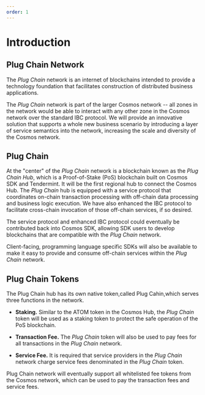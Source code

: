 ```yaml
---
order: 1
---
```


# Introduction

## Plug Chain Network

The *Plug Chain*  network is an internet of blockchains intended to provide a technology foundation that facilitates construction of distributed business applications.

The *Plug Chain*  network is part of the larger Cosmos network -- all zones in the network would be able to interact with any other zone in the Cosmos network over the standard IBC protocol.  We will provide an innovative solution that supports a whole new business scenario by introducing a layer of service semantics into the network, increasing the scale and diversity of the Cosmos network.

## Plug Chain 

At the "center" of the *Plug Chain*  network is a blockchain known as the *Plug Chain Hub*, which is a Proof-of-Stake (PoS) blockchain built on Cosmos SDK and Tendermint.  It will be the first regional hub to connect the Cosmos Hub.  The *Plug Chain*  hub is equipped with a service protocol that coordinates on-chain transaction processing with off-chain data processing and business logic execution.  We have also enhanced the IBC protocol to facilitate cross-chain invocation of those off-chain services, if so desired.

The service protocol and enhanced IBC protocol could eventually be contributed back into Cosmos SDK, allowing SDK users to develop blockchains that are compatible with the *Plug Chain*  network.

Client-facing, programming language specific SDKs will also be available to make it easy to provide and consume off-chain services within the *Plug Chain*  network.

## Plug Chain Tokens

The Plug Chain hub has its own native token,called Plug Cahin,which serves three functions in the network.

* **Staking.**  Similar to the ATOM token in the Cosmos Hub, the *Plug Chain*  token will be used as a staking token to protect the safe operation of the PoS blockchain.

* **Transaction Fee.**  The *Plug Chain*  token will also be used to pay fees for all transactions in the *Plug Chain*  network.

* **Service Fee.**  It is required that service providers in the *Plug Chain*  network charge service fees denominated in the *Plug Chain*  token.

Plug Chain network will eventually support all whitelisted fee tokens from the Cosmos network, which can be used to pay the transaction fees and service fees.
